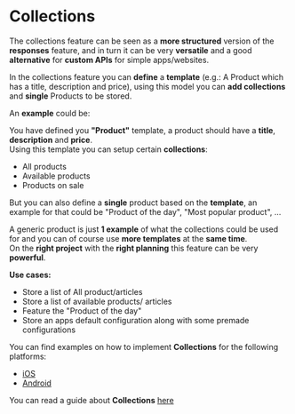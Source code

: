# Collections

The collections feature can be seen as a **more structured** version of the **responses** feature, and in turn it can be very **versatile** and a good **alternative** for **custom APIs** for simple apps/websites.

In the collections feature you can **define** a **template** (e.g.: A Product which has a title, description and price), using this model you can **add collections** and **single** Products to be stored.

An **example** could be:

You have defined you **"Product"** template, a product should have a **title**, **description** and **price**.  
Using this template you can setup certain **collections**:

- All products
- Available products
- Products on sale

But you can also define a **single** product based on the **template**, an example for that could be "Product of the day", "Most popular product", ...

A generic product is just **1 example** of what the collections could be used for and you can of course use **more templates** at the **same time**.  
On the **right project** with the **right planning** this feature can be very **powerful**. 

**Use cases:**

- Store a list of All product/articles
- Store a list of available products/ articles
- Feature the "Product of the day" 
- Store an apps default configuration along with some premade configurations 

You can find examples on how to implement **Collections** for the following platforms:

* [iOS](../../docs/guides/iOS/iOS-Collections.html)
* [Android](../../docs/guides/Android/Android-Collections.html)

You can read a guide about **Collections** [here](../../docs/guides/Non-devs/Collections.html)